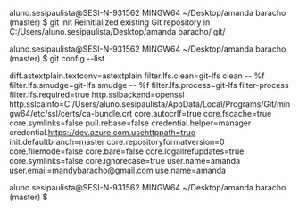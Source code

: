 
aluno.sesipaulista@SESI-N-931562 MINGW64 ~/Desktop/amanda baracho (master)
$ git init
Reinitialized existing Git repository in C:/Users/aluno.sesipaulista/Desktop/amanda baracho/.git/

aluno.sesipaulista@SESI-N-931562 MINGW64 ~/Desktop/amanda baracho (master)
$ git config --list


diff.astextplain.textconv=astextplain
filter.lfs.clean=git-lfs clean -- %f
filter.lfs.smudge=git-lfs smudge -- %f
filter.lfs.process=git-lfs filter-process
filter.lfs.required=true
http.sslbackend=openssl
http.sslcainfo=C:/Users/aluno.sesipaulista/AppData/Local/Programs/Git/mingw64/etc/ssl/certs/ca-bundle.crt
core.autocrlf=true
core.fscache=true
core.symlinks=false
pull.rebase=false
credential.helper=manager
credential.https://dev.azure.com.usehttppath=true
init.defaultbranch=master
core.repositoryformatversion=0
core.filemode=false
core.bare=false
core.logallrefupdates=true
core.symlinks=false
core.ignorecase=true
user.name=amanda
user.email=mandybaracho@gmail.com
use.name=amanda


aluno.sesipaulista@SESI-N-931562 MINGW64 ~/Desktop/amanda baracho (master)
$

